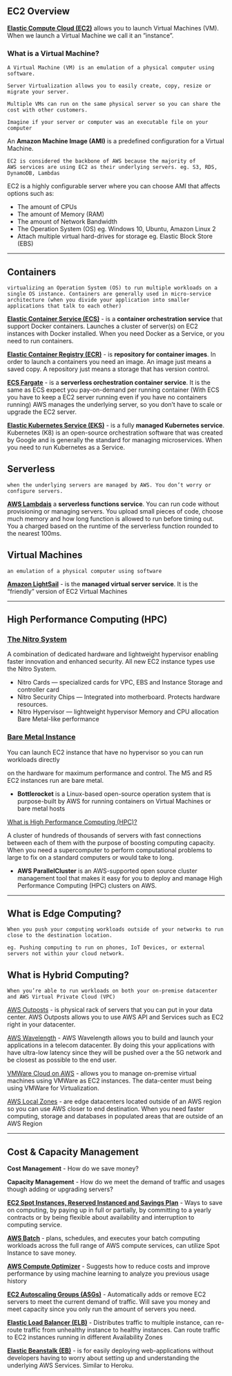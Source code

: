 ## EC2 Overview

**[Elastic Compute Cloud (EC2)](https://docs.aws.amazon.com/AWSEC2/latest/UserGuide/concepts.html)** allows you to launch Virtual Machines (VM)​. When we launch a Virtual Machine we call it an ”instance”​.

### What is a Virtual Machine?​

    A Virtual Machine (VM) is an emulation of a physical computer using software. ​

    Server Virtualization allows you to easily create, copy, resize or migrate your server.​

    Multiple VMs can run on the same physical server so you can share the cost with other customers.​

    Imagine if your server or computer was an executable file on your computer

An **Amazon Machine Image (AMI)** is a predefined configuration for a Virtual Machine.  

    EC2 is considered the backbone of AWS because the majority of 
    AWS services are using EC2 as their underlying servers. eg. S3, RDS, DynamoDB, Lambdas  

EC2 is a highly configurable server where you can choose AMI that affects options such as:​

* The amount of CPUs​
* The amount of Memory (RAM)​
* The amount of Network Bandwidth​
* The Operation System (OS) eg. Windows 10, Ubuntu, Amazon Linux 2​
* Attach multiple virtual hard-drives for storage eg. Elastic Block Store (EBS)​

----

## Containers

    virtualizing an Operation System (OS) to run multiple workloads on a single OS instance. Containers are generally used in micro-service architecture (when you divide your application into smaller applications that talk to each other) 

**[Elastic Container Service (ECS)](https://docs.aws.amazon.com/AmazonECS/latest/developerguide/Welcome.html)** - is a **container orchestration service** that support Docker containers. Launches a cluster of server(s) on EC2 instances with Docker installed. When you need Docker as a Service, or you need to run containers.​

**[Elastic Container Registry (ECR)](https://docs.aws.amazon.com/AmazonECR/latest/userguide/Registries.html)** - is **repository for container images**. In order to launch a containers you need an image.​ An image just means a saved copy. A repository just means a storage that has version control.​

**[ECS Fargate](https://docs.aws.amazon.com/AmazonECS/latest/developerguide/AWS_Fargate.html)** - is a **serverless orchestration container service**. It is the same as ECS expect you pay-on-demand per running container (With ECS you have to keep a EC2 server running even if you have no containers running) AWS manages the underlying server, so you don’t have to scale or upgrade the EC2 server.

**[Elastic Kubernetes Service (EKS)](https://docs.aws.amazon.com/eks/latest/userguide/what-is-eks.html)** - is a fully **managed Kubernetes service**. Kubernetes (K8) is an open-source orchestration software that was created by Google and is generally the standard for managing microservices. When you need to run Kubernetes as a Service.​

## Serverless

    when the underlying servers are managed by AWS. You don’t worry or configure servers. 

**[AWS Lambdais](https://docs.aws.amazon.com/lambda/latest/dg/welcome.html)** a **serverless functions service**. You can run code without provisioning or managing servers. You upload small pieces of code, choose much memory and how long function is allowed to run before timing out. You a charged based on the runtime of the serverless function rounded to the nearest 100ms.​

## Virtual Machines

    an emulation of a physical computer using software 

**[Amazon LightSail](https://aws.amazon.com/lightsail/)** - is the **managed virtual server service**. It is the “friendly” version of EC2 Virtual Machines

----

## High Performance Computing (HPC)

### [The Nitro System](https://aws.amazon.com/ec2/nitro/)

A combination of dedicated hardware and lightweight hypervisor enabling faster innovation and enhanced security. All new EC2 instance types use the Nitro System.​

* Nitro Cards — specialized cards for VPC, EBS and Instance Storage and controller card​
* Nitro Security Chips — Integrated into motherboard. Protects hardware resources.​
* Nitro Hypervisor — lightweight hypervisor Memory and CPU allocation Bare Metal-like performance​ 

### [Bare Metal Instance](https://docs.aws.amazon.com/AWSEC2/latest/WindowsGuide/instance-types.html)

You can launch EC2 instance that have no hypervisor so you can run workloads directly​

on the hardware for maximum performance and control. The M5 and R5 EC2 instances run are bare metal.​

* **Bottlerocket** is a Linux-based open-source operation system that is purpose-built by AWS for running containers on Virtual Machines or bare metal hosts 

[What is High Performance Computing (HPC)?](https://aws.amazon.com/hpc/)​

A cluster of hundreds of thousands of servers with fast connections between each of them with the purpose of boosting computing capacity. When you need a supercomputer to perform computational problems to large to fix on a standard computers or would take to long.

* **AWS ParallelCluster** is an AWS-supported open source cluster management tool that makes it easy for you to deploy and manage High Performance Computing (HPC) clusters on AWS. 

----

## What is Edge Computing?​

    When you push your computing workloads outside of your networks to run close to the destination location.​

    eg. Pushing computing to run on phones, IoT Devices, or external servers not within your cloud network.​

## What is Hybrid Computing?​

    When you’re able to run workloads on both your on-premise datacenter and AWS Virtual Private Cloud (VPC)

[AWS Outposts](https://aws.amazon.com/outposts/) - is physical rack of servers that you can put in your data center. AWS Outposts allows you to use AWS API and Services such as EC2 right in your datacenter.

[AWS Wavelength](https://aws.amazon.com/wavelength/) - AWS Wavelength allows you to build and launch your applications in a telecom datacenter. By doing this your applications with have ultra-low latency since they will be pushed over a the 5G network and be closest as possible to the end user.

[VMWare Cloud on AWS](https://docs.vmware.com/en/VMware-Cloud-on-AWS/index.html) - allows you to manage on-premise virtual machines using VMWare as EC2 instances.​ The data-center must being using VMWare for Virtualization.

[AWS Local Zones](https://aws.amazon.com/about-aws/global-infrastructure/localzones/) - are edge datacenters located outside of an AWS region so you can use AWS closer to end destination.​ When you need faster computing, storage and databases in populated areas that are outside of an AWS Region​

----

## Cost & Capacity Management

**Cost Management** - How do we save money?​

**Capacity Management** - How do we meet the demand of traffic and usages though adding or upgrading servers?

**[EC2 Spot Instances, Reserved Instanced and Savings Plan](https://aws.amazon.com/ec2/pricing/)​** - Ways to save on computing, by paying up in full or partially, by committing to a yearly contracts or by being flexible about availability and interruption to computing service.

**[AWS Batch](https://docs.aws.amazon.com/batch/latest/userguide/what-is-batch.html)** - plans, schedules, and executes your batch computing workloads across the full range of AWS compute services, can utilize Spot Instance to save money.​

**[AWS Compute Optimizer](https://aws.amazon.com/compute-optimizer/)** - Suggests how to reduce costs and improve performance by using machine learning to analyze you previous usage history

**[EC2 Autoscaling Groups (ASGs)​](https://docs.aws.amazon.com/autoscaling/ec2/userguide/AutoScalingGroup.html)** - Automatically adds or remove EC2 servers to meet the current demand of traffic. Will save you money and meet capacity since you only run the amount of servers you need.​

**[Elastic Load Balancer (ELB)](https://aws.amazon.com/elasticloadbalancing/)** - Distributes traffic to multiple instance, can re-route traffic from unhealthy instance to healthy instances.​ Can route traffic to EC2 instances running in different Availability Zones ​

**[Elastic Beanstalk (EB)](https://docs.aws.amazon.com/elasticbeanstalk/latest/dg/Welcome.html)** - is for easily deploying web-applications without developers having to worry about setting up and understanding the underlying AWS Services. Similar to Heroku. ​
